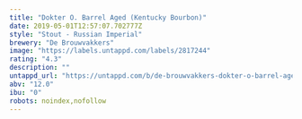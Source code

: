 ```yaml
---
title: "Dokter O. Barrel Aged (Kentucky Bourbon)"
date: 2019-05-01T12:57:07.702777Z
style: "Stout - Russian Imperial"
brewery: "De Brouwvakkers"
image: "https://labels.untappd.com/labels/2817244"
rating: "4.3"
description: ""
untappd_url: "https://untappd.com/b/de-brouwvakkers-dokter-o-barrel-aged-kentucky-bourbon/2817244"
abv: "12.0"
ibu: "0"
robots: noindex,nofollow
---
```

